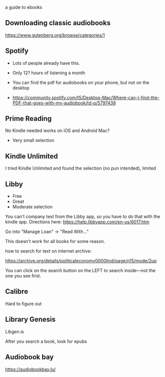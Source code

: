 a guide to ebooks


## Downloading classic audiobooks

https://www.gutenberg.org/browse/categories/1



## Spotify

* Lots of people already have this. 

* Only 12? hours of listening a month

* You can find the pdf for audiobooks on your phone, but not on the desktop
* https://community.spotify.com/t5/Desktop-Mac/Where-can-I-find-the-PDF-that-goes-with-my-audiobook/td-p/5797438

## Prime Reading


No Kindle needed
works on iOS and Android
Mac?

* Very small selection





## Kindle Unlimited

I tried Kindle Unlimited and found the selection (no pun intended), limited



## Libby

* Free
* Great
* Moderate selection

You can't company text from the Libby app, so you have to do that with the kindle app. Directions here: https://help.libbyapp.com/en-us/6017.htm

Go into "Manage Loan" -> "Read With..."

This doesn't work for all books for some reason.





how to search for text on internet archive:

https://archive.org/details/politicaleconomy0000lind/page/n15/mode/2up


You can click on the search button on the LEFT to search inside—not the one you see first.



## Calibre

Hard to figure out



## Library Genesis

Libgen.is


After you search a book, look for epubs


## Audiobook bay

https://audiobookbay.lu/
